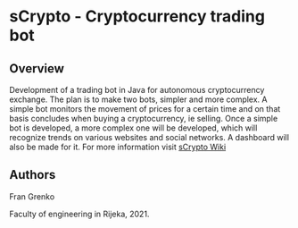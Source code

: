 # sCrypto - Cryptocurrency trading bot

## Overview
Development of a trading bot in Java for autonomous cryptocurrency exchange. The plan is to make two bots, simpler and more complex. A simple bot monitors the movement of prices for a certain time and on that basis concludes when buying a cryptocurrency, ie selling. Once a simple bot is developed, a more complex one will be developed, which will recognize trends on various websites and social networks. A dashboard will also be made for it. For more information visit [sCrypto Wiki](https://github.com/MSrica/sCrypto/wiki)

## Authors
Fran Grenko</br>

Faculty of engineering in Rijeka, 2021.